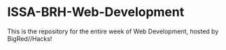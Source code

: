 # ISSA-BRH-Web-Development
This is the repository for the entire week of Web Development, hosted by BigRed//Hacks!
